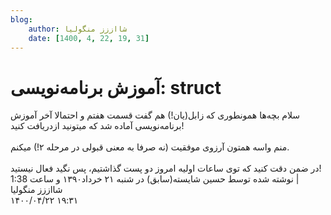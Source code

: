 ```yaml
---
blog:
    author: شااززز منگولیا
    date: [1400, 4, 22, 19, 31]
---
```

# آموزش برنامه‌نویسی: struct

<div class="cnt">
<div>سلام بچه‌ها همونطوری که زابل(یان!) هم گفت قسمت هفتم و احتمالا آخر آموزش برنامه‌نویسی آماده شد که میتونید ازدریافت کنید!<br/><br/>منم واسه همتون آرزوی موفقیت (نه صرفا به معنی قبولی در مرحله ۲!) میکنم.<br/><br/>در ضمن دقت کنید که توی ساعات اولیه امروز دو پست گذاشتیم، پس نگید فعال نیستید!</div>
<div class="postDesc">نوشته شده توسط حسین شایسته(سابق) در شنبه ۲۱ خرداد۱۳۹۰ و ساعت 1:38 
	 |</div>
</div>

<div class="blog-info">
    <div class="blog-author">شااززز منگولیا</div>
    <div class="blog-date">۱۴۰۰/۰۴/۲۲ ۱۹:۳۱</div>
</div>

